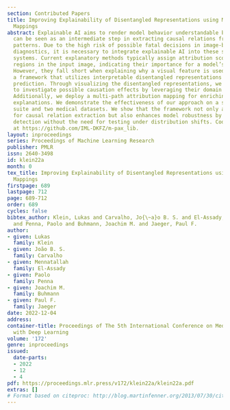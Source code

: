 ```yaml
---
section: Contributed Papers
title: Improving Explainability of Disentangled Representations using Multipath-Attribution
  Mappings
abstract: Explainable AI aims to render model behavior understandable by humans, which
  can be seen as an intermediate step in extracting causal relations from correlative
  patterns. Due to the high risk of possible fatal decisions in image-based clinical
  diagnostics, it is necessary to integrate explainable AI into these safety-critical
  systems. Current explanatory methods typically assign attribution scores to pixel
  regions in the input image, indicating their importance for a model’s decision.
  However, they fall short when explaining why a visual feature is used. We propose
  a framework that utilizes interpretable disentangled representations for downstream-task
  prediction. Through visualizing the disentangled representations, we enable experts
  to investigate possible causation effects by leveraging their domain knowledge.
  Additionally, we deploy a multi-path attribution mapping for enriching and validating
  explanations. We demonstrate the effectiveness of our approach on a synthetic benchmark
  suite and two medical datasets. We show that the framework not only acts as a catalyst
  for causal relation extraction but also enhances model robustness by enabling shortcut
  detection without the need for testing under distribution shifts. Code available
  at https://github.com/IML-DKFZ/m-pax_lib.
layout: inproceedings
series: Proceedings of Machine Learning Research
publisher: PMLR
issn: 2640-3498
id: klein22a
month: 0
tex_title: Improving Explainability of Disentangled Representations using Multipath-Attribution
  Mappings
firstpage: 689
lastpage: 712
page: 689-712
order: 689
cycles: false
bibtex_author: Klein, Lukas and Carvalho, Jo{\~a}o B. S. and El-Assady, Mennatallah
  and Penna, Paolo and Buhmann, Joachim M. and Jaeger, Paul F.
author:
- given: Lukas
  family: Klein
- given: João B. S.
  family: Carvalho
- given: Mennatallah
  family: El-Assady
- given: Paolo
  family: Penna
- given: Joachim M.
  family: Buhmann
- given: Paul F.
  family: Jaeger
date: 2022-12-04
address:
container-title: Proceedings of The 5th International Conference on Medical Imaging
  with Deep Learning
volume: '172'
genre: inproceedings
issued:
  date-parts:
  - 2022
  - 12
  - 4
pdf: https://proceedings.mlr.press/v172/klein22a/klein22a.pdf
extras: []
# Format based on citeproc: http://blog.martinfenner.org/2013/07/30/citeproc-yaml-for-bibliographies/
---
```

